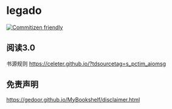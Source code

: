 # legado

[![Commitizen friendly](https://img.shields.io/badge/commitizen-friendly-brightgreen.svg)](http://commitizen.github.io/cz-cli/)

## 阅读3.0
书源规则 https://celeter.github.io/?tdsourcetag=s_pctim_aiomsg

## 免责声明
https://gedoor.github.io/MyBookshelf/disclaimer.html
